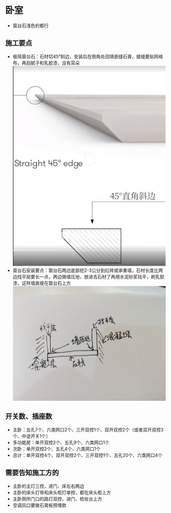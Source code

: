 # 卧室

* 窗台石浅色的都行

## 施工要点

* 极简窗台石：石材切45°斜边，安装后在倒角处回填嵌缝石膏，接缝要贴网格布，再刮腻子和乳胶漆，没有耳朵
![](./img/窗台石做法.jpg)
* 窗台石安装要点：窗台石两边底部挖2-3公分到红砖或承重墙，石材长度比两边找平层要长一点，两边做墙压地，放进去石材了再用水泥砂浆找平，刷乳胶漆，这样墙直接在窗台石上方
![](./img/窗台石安装.jpg)

## 开关数、插座数

* 主卧：五孔7个、六类网口2个、三开双控1个、双开双控2个（或者双开双控3个、中途开关1个）
* 多功能房：单开双控2个、五孔9个、六类网口1个
* 次卧：单开双控2个、五孔4个、六类网口1个
* 总计：单开双控4个、双开双控2个、三开双控1个、五孔20个、六类网口4个

## 需要告知施工方的

* 主卧的主灯三控，进门、床左右两边
* 主卧的床头灯带和床头柜灯单控，都在床头柜上方
* 主卧厕所门口的路灯双控、进门、梳妆台上方
* 空调风口要做石膏板预埋款